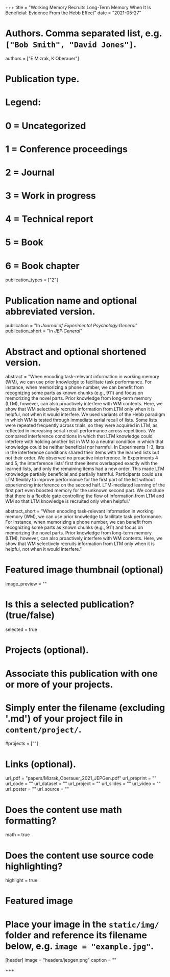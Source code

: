 +++
title = "Working Memory Recruits Long-Term Memory When It Is Beneficial: Evidence From the Hebb Effect"
date = "2021-05-27"

# Authors. Comma separated list, e.g. `["Bob Smith", "David Jones"]`.
authors = ["E Mızrak, K Oberauer"]

# Publication type.
# Legend:
# 0 = Uncategorized
# 1 = Conference proceedings
# 2 = Journal
# 3 = Work in progress
# 4 = Technical report
# 5 = Book
# 6 = Book chapter
publication_types = ["2"]

# Publication name and optional abbreviated version.
publication = "In *Journal of Experimental Psychology:General*"
publication_short = "In *JEP:General*"

# Abstract and optional shortened version.
abstract = "When encoding task-relevant information in working memory (WM), we can use prior knowledge to facilitate task performance. For instance, when memorizing a phone number, we can benefit from recognizing some parts as known chunks (e.g., 911) and focus on memorizing the novel parts. Prior knowledge from long-term memory (LTM), however, can also proactively interfere with WM contents. Here, we show that WM selectively recruits information from LTM only when it is helpful, not when it would interfere. We used variants of the Hebb paradigm in which WM is tested through immediate serial recall of lists. Some lists were repeated frequently across trials, so they were acquired in LTM, as reflected in increasing serial-recall performance across repetitions. We compared interference conditions in which that LTM knowledge could interfere with holding another list in WM to a neutral condition in which that knowledge could be neither beneficial nor harmful. In Experiments 1–3, lists in the interference conditions shared their items with the learned lists but not their order. We observed no proactive interference.
In Experiments 4 and 5, the interference lists’ first three items overlapped exactly with the
learned lists, and only the remaining items had a new order. This made LTM knowledge partially beneficial and partially harmful. Participants could use LTM flexibly to improve performance for the first part of the list without experiencing interference on the second half. LTM-mediated learning of the first part even boosted memory for the unknown second part. We conclude that there is a flexible gate controlling the flow of information from LTM and WM so that LTM knowledge is recruited only when helpful."

abstract_short = "When encoding task-relevant information in working memory (WM), we can use prior knowledge to facilitate task performance. For instance, when memorizing a phone number, we can benefit from recognizing some parts as known chunks (e.g., 911) and focus on memorizing the novel parts. Prior knowledge from long-term memory (LTM), however, can also proactively interfere with WM contents. Here, we show that WM selectively recruits information from LTM only when it is helpful, not when it would interfere."

# Featured image thumbnail (optional)
image_preview = ""

# Is this a selected publication? (true/false)
selected = true

# Projects (optional).
#   Associate this publication with one or more of your projects.
#   Simply enter the filename (excluding '.md') of your project file in `content/project/`.
#projects = [""]

# Links (optional).
url_pdf = "papers/Mizrak_Oberauer_2021_JEPGen.pdf"
url_preprint = ""
url_code = ""
url_dataset = ""
url_project = ""
url_slides = ""
url_video = ""
url_poster = ""
url_source = ""

# Does the content use math formatting?
math = true

# Does the content use source code highlighting?
highlight = true

# Featured image
# Place your image in the `static/img/` folder and reference its filename below, e.g. `image = "example.jpg"`.
[header]
image = "headers/jepgen.png"
caption = ""

+++
